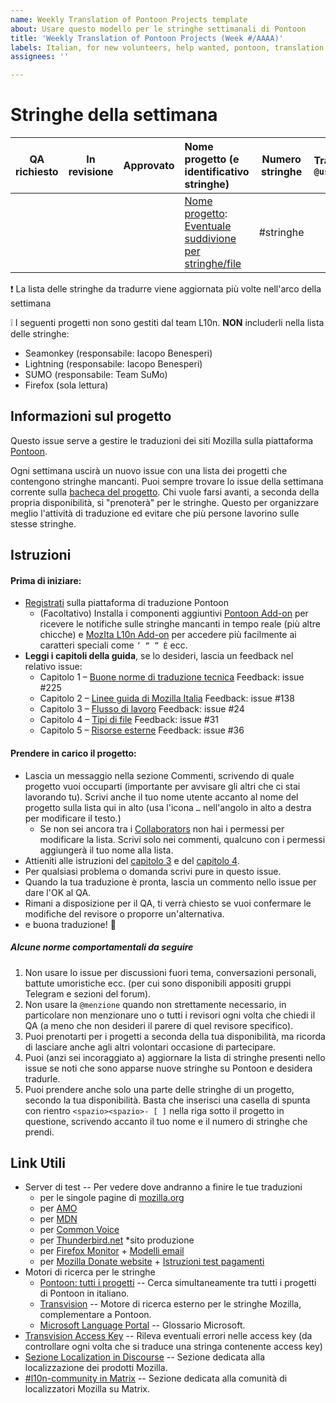 ```yaml
---
name: Weekly Translation of Pontoon Projects template
about: Usare questo modello per le stringhe settimanali di Pontoon
title: 'Weekly Translation of Pontoon Projects (Week #/AAAA)'
labels: Italian, for new volunteers, help wanted, pontoon, translation needed!
assignees: ''

---
```


# Stringhe della settimana

<!---
Usare il carattere (emoji): ✅ per marcare i primi tre campi ("QA richiesto", "In revisione" e "Tradotto")

Per aggiungere una nuova riga usare questo codice:
|  |  |  | [](): []() | #stringhe |  |
--->

| QA richiesto |  In revisione | Approvato | Nome progetto (e identificativo stringhe) | Numero stringhe | Traduttore `@username` |
| :-: | :-: | :-: | :-- | :-: | :-- |
|  |  |  | [Nome progetto](link): [Eventuale suddivione per stringhe/file](link) | #stringhe |  |

❗️  La lista delle stringhe da tradurre viene aggiornata più volte nell'arco della settimana

❕ I seguenti progetti non sono gestiti dal team L10n. **NON** includerli nella lista delle stringhe:
- Seamonkey (responsabile: Iacopo Benesperi)
- Lightning (responsabile: Iacopo Benesperi)
- SUMO (responsabile: Team SuMo)
- Firefox (sola lettura)

## Informazioni sul progetto
Questo issue serve a gestire le traduzioni dei siti Mozilla sulla piattaforma [Pontoon](https://pontoon.mozilla.org/it/).

Ogni settimana uscirà un nuovo issue con una lista dei progetti che contengono stringhe mancanti. Puoi sempre trovare lo issue della settimana corrente sulla [bacheca del progetto](https://github.com/MozillaItalia/Mozilla-Italia-l10n-guide/projects/5).
Chi vuole farsi avanti, a seconda della propria disponibilità, si "prenoterà" per le stringhe.
Questo per organizzare meglio l'attività di traduzione ed evitare che più persone lavorino sulle stesse stringhe.

## Istruzioni
#### Prima di iniziare:
* [Registrati](https://accounts.firefox.com/oauth/signin?response_type=code&scope=profile%3Auid%20profile%3Aemail%20profile%3Adisplay_name%20profile%3Auid%20profile%3Adisplay_name%20profile%3Aemail&state=yrvTUh3o4F4c&redirect_uri=https%3A%2F%2Fpontoon.mozilla.org%2Faccounts%2Ffxa%2Flogin%2Fcallback%2F&client_id=76ab66239b5585ad) sulla piattaforma di traduzione Pontoon
  - (Facoltativo) Installa i componenti aggiuntivi [Pontoon Add-on](https://addons.mozilla.org/it/firefox/addon/pontoon-tools/) per ricevere le notifiche sulle stringhe mancanti in tempo reale (più altre chicche) e [MozIta L10n Add-on](https://addons.mozilla.org/it/firefox/addon/mozita-l10n/) per accedere più facilmente ai caratteri speciali come `’ “ ” È` ecc.
* **Leggi i capitoli della guida**, se lo desideri, lascia un feedback nel relativo issue:
  - Capitolo 1 – [Buone norme di traduzione tecnica](https://github.com/MozillaItalia/Mozilla-Italia-l10n-guide/blob/master/it/1-Buone_norme_di_traduzione.md) Feedback: issue #225 
  - Capitolo 2 – [Linee guida di Mozilla Italia](https://github.com/MozillaItalia/Mozilla-Italia-l10n-guide/blob/master/it/2-Linee_guida_di_Mozilla_Italia.md) Feedback: issue #138
  - Capitolo 3 – [Flusso di lavoro](https://github.com/MozillaItalia/Mozilla-Italia-l10n-guide/blob/master/it/3-Flusso_di_lavoro.md) Feedback: issue #24 
  - Capitolo 4 – [Tipi di file](https://github.com/MozillaItalia/Mozilla-Italia-l10n-guide/blob/master/it/4-Tipi_di_file.md) Feedback: issue #31 
  - Capitolo 5  – [Risorse esterne](https://github.com/MozillaItalia/Mozilla-Italia-l10n-guide/blob/master/it/5-Risorse_esterne.md) Feedback: issue #36

#### Prendere in carico il progetto:
* Lascia un messaggio nella sezione Commenti, scrivendo di quale progetto vuoi occuparti (importante per avvisare gli altri che ci stai lavorando tu). Scrivi anche il tuo nome utente accanto al nome del progetto sulla lista qui in alto (usa l'icona `…` nell'angolo in alto a destra per modificare il testo.)
  - Se non sei ancora tra i [Collaborators](https://github.com/MozillaItalia/Mozilla-Italia-l10n-guide/settings/collaboration) non hai i permessi per modificare la lista. Scrivi solo nei commenti, qualcuno con i permessi aggiungerà il tuo nome alla lista.
* Attieniti alle istruzioni del [capitolo 3](https://github.com/MozillaItalia/Mozilla-Italia-l10n-guide/blob/master/it/3-Flusso_di_lavoro.md) e del [capitolo 4](https://github.com/MozillaItalia/Mozilla-Italia-l10n-guide/blob/master/it/4-Tipi_di_file.md).
* Per qualsiasi problema o domanda scrivi pure in questo issue.
* Quando la tua traduzione è pronta, lascia un commento nello issue per dare l'OK al QA.
* Rimani a disposizione per il QA, ti verrà chiesto se vuoi confermare le modifiche del revisore o proporre un'alternativa.
* e buona traduzione! 🎊 

##### Alcune norme comportamentali da seguire
1. Non usare lo issue per discussioni fuori tema, conversazioni personali, battute umoristiche ecc. (per cui sono disponibili appositi gruppi Telegram e sezioni del forum).
2. Non usare la `@menzione` quando non strettamente necessario, in particolare non menzionare uno o tutti i revisori ogni volta che chiedi il QA (a meno che non desideri il parere di quel revisore specifico).
3. Puoi prenotarti per i progetti a seconda della tua disponibilità, ma ricorda di lasciare anche agli altri volontari occasione di partecipare.
4. Puoi (anzi sei incoraggiato a) aggiornare la lista di stringhe presenti nello issue se noti che sono apparse nuove stringhe su Pontoon e desidera tradurle.
5. Puoi prendere anche solo una parte delle stringhe di un progetto, secondo la tua disponibilità. Basta che inserisci una casella di spunta con rientro `<spazio><spazio>- [ ]` nella riga sotto il progetto in questione, scrivendo accanto il tuo nome e il numero di stringhe che prendi.

## Link Utili
* Server di test -- Per vedere dove andranno a finire le tue traduzioni
  - per le singole pagine di [mozilla.org](https://l10n.mozilla-community.org/langchecker/?action=listpages) 
  - per [AMO](https://addons-dev.allizom.org/it/)
  - per [MDN](https://developer.allizom.org/it/)
  - per [Common Voice](https://voice.allizom.org/it)
  - per [Thunderbird.net](https://www.thunderbird.net/it/) *sito produzione
  - per [Firefox Monitor](https://fx-breach-alerts.herokuapp.com/) + [Modelli email](https://fx-breach-alerts.herokuapp.com/email-l10n)
  - per [Mozilla Donate website](https://donate-wagtail.mofostaging.net/it/) + [Istruzioni test pagamenti](https://groups.google.com/forum/#!topic/mozilla.dev.l10n.web/aEWu_hSnYMU)
* Motori di ricerca per le stringhe
  - [Pontoon: tutti i progetti](https://pontoon.mozilla.org/it/all-projects/all-resources/?utm_source=pontoon-addon&string=66616) -- Cerca simultaneamente tra tutti i progetti di Pontoon in italiano.
  - [Transvision](https://transvision.mozfr.org/) -- Motore di ricerca esterno per le stringhe Mozilla, complementare a Pontoon.
  - [Microsoft Language Portal](https://www.microsoft.com/en-us/language/Search?langID=408&Source=true&productid=0) -- Glossario Microsoft.
* [Transvision Access Key](https://transvision.mozfr.org/accesskeys/) -- Rileva eventuali errori nelle access key (da controllare ogni volta che si traduce una stringa contenente access key)
* [Sezione Localization in Discourse](https://discourse.mozilla.org/c/l10n/547) -- Sezione dedicata alla localizzazione dei prodotti Mozilla.
* [#l10n-community in Matrix](https://chat.mozilla.org/#/room/#l10n-community:mozilla.org) -- Sezione dedicata alla comunità di localizzatori Mozilla su Matrix.
